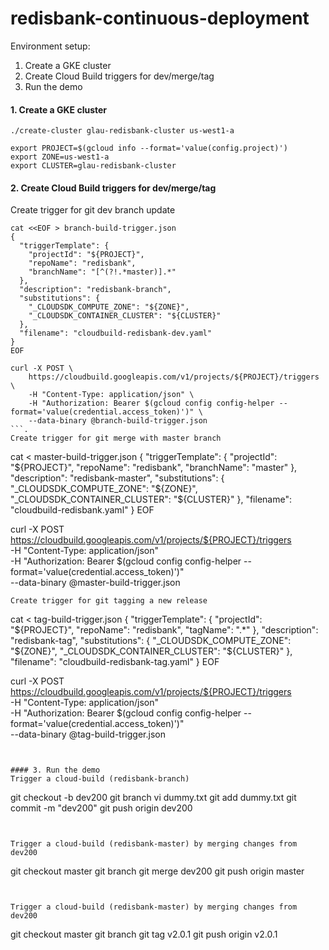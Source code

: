 # redisbank-continuous-deployment

Environment setup:
1. Create a GKE cluster
2. Create Cloud Build triggers for dev/merge/tag
3. Run the demo



#### 1. Create a GKE cluster
```
./create-cluster glau-redisbank-cluster us-west1-a

export PROJECT=$(gcloud info --format='value(config.project)')
export ZONE=us-west1-a
export CLUSTER=glau-redisbank-cluster
```

#### 2. Create Cloud Build triggers for dev/merge/tag
Create trigger for git dev branch update
```
cat <<EOF > branch-build-trigger.json
{
  "triggerTemplate": {
    "projectId": "${PROJECT}",
    "repoName": "redisbank",
    "branchName": "[^(?!.*master)].*"
  },
  "description": "redisbank-branch",
  "substitutions": {
    "_CLOUDSDK_COMPUTE_ZONE": "${ZONE}",
    "_CLOUDSDK_CONTAINER_CLUSTER": "${CLUSTER}"
  },
  "filename": "cloudbuild-redisbank-dev.yaml"
}
EOF

curl -X POST \
    https://cloudbuild.googleapis.com/v1/projects/${PROJECT}/triggers \
    -H "Content-Type: application/json" \
    -H "Authorization: Bearer $(gcloud config config-helper --format='value(credential.access_token)')" \
    --data-binary @branch-build-trigger.json
```. 
Create trigger for git merge with master branch
```
cat <<EOF > master-build-trigger.json
{
  "triggerTemplate": {
    "projectId": "${PROJECT}",
    "repoName": "redisbank",
    "branchName": "master"
  },
  "description": "redisbank-master",
  "substitutions": {
    "_CLOUDSDK_COMPUTE_ZONE": "${ZONE}",
    "_CLOUDSDK_CONTAINER_CLUSTER": "${CLUSTER}"
  },
  "filename": "cloudbuild-redisbank.yaml"
}
EOF

  curl -X POST \
    https://cloudbuild.googleapis.com/v1/projects/${PROJECT}/triggers \
    -H "Content-Type: application/json" \
    -H "Authorization: Bearer $(gcloud config config-helper --format='value(credential.access_token)')" \
    --data-binary @master-build-trigger.json

```
Create trigger for git tagging a new release
```
cat <<EOF > tag-build-trigger.json
{
  "triggerTemplate": {
    "projectId": "${PROJECT}",
    "repoName": "redisbank",
    "tagName": ".*"
  },
  "description": "redisbank-tag",
  "substitutions": {
    "_CLOUDSDK_COMPUTE_ZONE": "${ZONE}",
    "_CLOUDSDK_CONTAINER_CLUSTER": "${CLUSTER}"
  },
  "filename": "cloudbuild-redisbank-tag.yaml"
}
EOF

curl -X POST \
    https://cloudbuild.googleapis.com/v1/projects/${PROJECT}/triggers \
    -H "Content-Type: application/json" \
    -H "Authorization: Bearer $(gcloud config config-helper --format='value(credential.access_token)')" \
    --data-binary @tag-build-trigger.json  
```


#### 3. Run the demo
Trigger a cloud-build (redisbank-branch)     
```
git checkout -b dev200
git branch 
vi dummy.txt
git add dummy.txt
git commit -m "dev200"
git push origin dev200
```


Trigger a cloud-build (redisbank-master) by merging changes from dev200  
```
git checkout master
git branch
git merge dev200
git push origin master
```


Trigger a cloud-build (redisbank-master) by merging changes from dev200  
```
git checkout master
git branch
git tag v2.0.1
git push origin v2.0.1
```
